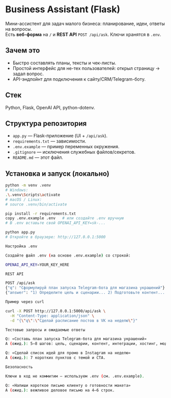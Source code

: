 # Business Assistant (Flask)

Мини-ассистент для задач малого бизнеса: планирование, идеи, ответы на вопросы.  
Есть **веб-форма** на `/` и **REST API** `POST /api/ask`. Ключи хранятся в `.env`.

## Зачем это
- Быстро составлять планы, тексты и чек-листы.
- Простой интерфейс для не-тех пользователей: открыл страницу → задал вопрос.
- API-эндпойнт для подключения к сайту/CRM/Telegram-боту.

## Стек
Python, Flask, OpenAI API, python-dotenv.

## Структура репозитория
- `app.py` — Flask-приложение (UI + `/api/ask`).
- `requirements.txt` — зависимости.
- `.env.example` — пример переменных окружения.
- `.gitignore` — исключения служебных файлов/секретов.
- `README.md` — этот файл.

## Установка и запуск (локально)
```bash
python -m venv .venv
# Windows:
.\.venv\Scripts\activate
# macOS / Linux:
# source .venv/bin/activate

pip install -r requirements.txt
copy .env.example .env   # или создайте .env вручную
# В .env вставьте свой OPENAI_API_KEY=sk-...

python app.py
# Откройте в браузере: http://127.0.0.1:5000

Настройка .env

Создайте файл .env (на основе .env.example) со строкой:

OPENAI_API_KEY=YOUR_KEY_HERE

REST API

POST /api/ask
{"q": "Сформулируй план запуска Telegram-бота для магазина украшений"}
{"answer": "1) Определите цель и сценарии... 2) Подготовьте контент... 3) Настройте интеграции..."}

Пример через curl

curl -X POST http://127.0.0.1:5000/api/ask \
  -H "Content-Type: application/json" \
  -d "{\"q\":\"Сделай расписание постов в VK на неделю\"}"

Тестовые запросы и ожидаемые ответы

Q: «Составь план запуска Telegram-бота для магазина украшений»
A (ожид.): 5–8 шагов: цель, сценарии, контент, интеграции, хостинг, модерация, метрики.

Q: «Сделай список идей для промо в Instagram на неделю»
A (ожид.): 7 коротких пунктов с темой и CTA.

Безопасность

Ключи в код не коммитим — используем .env (см. .env.example).

Q: «Напиши короткое письмо клиенту о готовности макета»
A (ожид.): вежливое деловое письмо на 4–6 строк.

